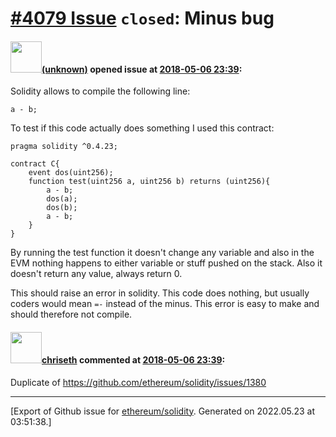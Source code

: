 # [\#4079 Issue](https://github.com/ethereum/solidity/issues/4079) `closed`: Minus bug

#### <img src="(unknown)" width="50">[(unknown)]((unknown)) opened issue at [2018-05-06 23:39](https://github.com/ethereum/solidity/issues/4079):

Solidity allows to compile the following line:

`a - b;`

To test if this code actually does something I used this contract:

```
pragma solidity ^0.4.23;

contract C{
    event dos(uint256);
    function test(uint256 a, uint256 b) returns (uint256){
        a - b;
        dos(a);
        dos(b);
        a - b;
    }
}
```

By running the test function it doesn't change any variable and also in the EVM nothing happens to either variable or stuff pushed on the stack. Also it doesn't return any value, always return 0.

This should raise an error in solidity. This code does nothing, but usually coders would mean `=-` instead of the minus. This error is easy to make and should therefore not compile.

#### <img src="https://avatars.githubusercontent.com/u/9073706?v=4" width="50">[chriseth](https://github.com/chriseth) commented at [2018-05-06 23:39](https://github.com/ethereum/solidity/issues/4079#issuecomment-386968177):

Duplicate of https://github.com/ethereum/solidity/issues/1380


-------------------------------------------------------------------------------



[Export of Github issue for [ethereum/solidity](https://github.com/ethereum/solidity). Generated on 2022.05.23 at 03:51:38.]
